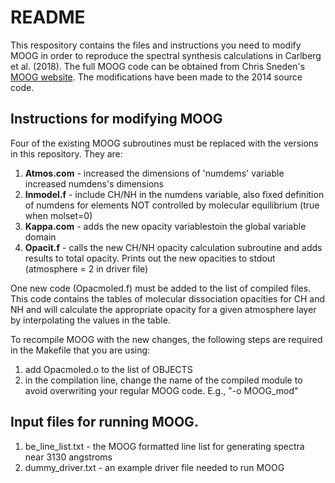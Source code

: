 # README
This respository contains the files and instructions you need to modify MOOG in order to reproduce the spectral synthesis calculations in Carlberg et al. (2018).  The full MOOG code can be obtained from Chris Sneden's [MOOG website](http://www.as.utexas.edu/~chris/moog.html). The modifications have been made to the 2014 source code.

## Instructions for modifying MOOG
Four of the existing MOOG subroutines must be replaced with the versions in this repository. They are:
1. **Atmos.com** - increased the dimensions of 'numdems' variable increased numdens's dimensions
2. **Inmodel.f** - include CH/NH in the numdens variable, also fixed definition of numdens for elements NOT controlled by molecular equilibrium (true when molset=0)
3. **Kappa.com**  - adds the new opacity variablestoin the global variable domain
4. **Opacit.f** - calls the new CH/NH opacity calculation subroutine and adds results to total opacity. Prints out the new opacities to stdout (atmosphere = 2 in driver file)

One new code (Opacmoled.f) must be added to the list of compiled files. This code contains the tables of molecular dissociation opacities for CH and NH and will calculate the appropriate opacity for a given atmosphere layer by interpolating the values in the table.

To recompile MOOG with the new changes, the following steps are required in the Makefile that you are using:
1. add Opacmoled.o to the list of OBJECTS
2. in the compilation line, change the name of the compiled module to avoid overwriting your regular MOOG code. E.g., "-o MOOG_mod"

## Input files for running MOOG.
1. be_line_list.txt - the MOOG formatted line list for generating spectra near 3130 angstroms
2. dummy_driver.txt - an example driver file needed to run MOOG


